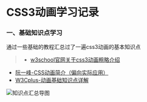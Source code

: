 # CSS3动画学习记录
### 一、基础知识点学习
通过一些基础的教程汇总过了一遍css3动画的基本知识点
> * [w3school官网关于css3动画粗略介绍](http://www.w3school.com.cn/css3/css3_2dtransform.asp)
* [阮一峰-CSS动画简介（偏向实际应用）](http://www.ruanyifeng.com/blog/2014/02/css_transition_and_animation.html)
* [W3Cplus-动画基础知识点详解](http://www.w3cplus.com/content/css3-animation)

![知识点汇总导图](http://ww1.sinaimg.cn/mw690/aaf9f3f0gw1f4x3ftztpgj213o0xsn25.jpg)
